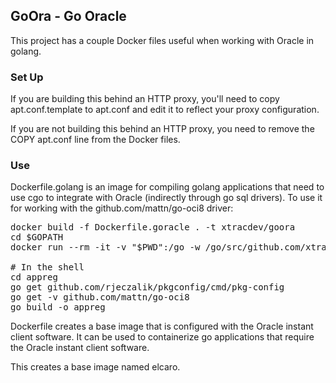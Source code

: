 ## GoOra - Go Oracle

This project has a couple Docker files useful when working with Oracle 
in golang.

### Set Up

If you are building this behind an HTTP proxy, you'll need to copy 
apt.conf.template to apt.conf and edit it to reflect your proxy configuration.

If you are not building this behind an HTTP proxy, you need to remove the 
COPY apt.conf line from the Docker files.

### Use

Dockerfile.golang is an image for compiling golang applications
that need to use cgo to integrate with Oracle (indirectly through
go sql drivers). To use it for working with the github.com/mattn/go-oci8
driver:

<pre>
docker build -f Dockerfile.goracle . -t xtracdev/goora
cd $GOPATH
docker run --rm -it -v "$PWD":/go -w /go/src/github.com/xtraclabs xtracdev/goora bash

# In the shell
cd appreg
go get github.com/rjeczalik/pkgconfig/cmd/pkg-config
go get -v github.com/mattn/go-oci8
go build -o appreg
</pre>

Dockerfile creates a base image that is configured with the Oracle instant
client software. It can be used to containerize go applications that require
the Oracle instant client software.

This creates a base image named elcaro.
